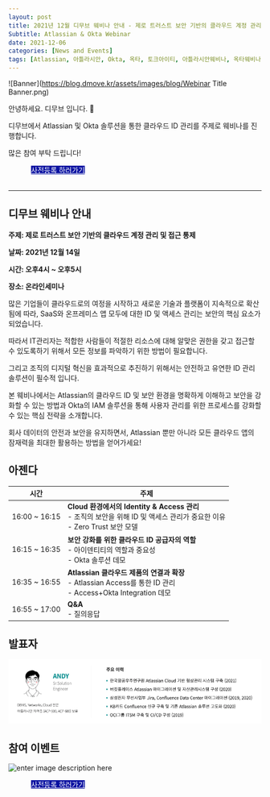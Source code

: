 ```yaml
---
layout: post
title: 2021년 12월 디무브 웨비나 안내 - 제로 트러스트 보안 기반의 클라우드 계정 관리 및 접근 통제
Subtitle: Atlassian & Okta Webinar
date: 2021-12-06
categories: [News and Events]
tags: [Atlassian, 아틀라시안, Okta, 옥타, 토크아이티, 아틀라시안웨비나, 옥타웨비나, IAM, Identity Management, Access Management, Cloud, Zero Trust, 제로트러스트, 계정관리, 클라우드 연동]
---
```



![Banner](https://blog.dmove.kr/assets/images/blog/Webinar Title Banner.png)

안녕하세요. 디무브 입니다. 🎈 

디무브에서 Atlassian 및 Okta 솔루션을 통한 클라우드 ID 관리를 주제로 웨비나를 진행합니다. 

많은 참여 부탁 드립니다! 

<div class="btn_main_more mt40 mb_t_c" style="margin-left: 45px;">
      <a href="https://talkit.tv/Event/2730" style="background-color: #0711A1; color:white;">사전등록 하러가기</a>
		    </div>

<br>       

---

## 디무브 웨비나 안내

**주제: 제로 트러스트 보안 기반의 클라우드 계정 관리 및 접근 통제**

**날짜: 2021년 12월 14일**

**시간: 오후4시 ~ 오후5시** 

**장소: 온라인세미나**


많은 기업들이 클라우드로의 여정을 시작하고 새로운 기술과 플랫폼이 지속적으로 확산됨에 따라, SaaS와 온프레미스 앱 모두에 대한 ID 및 액세스 관리는 보안의 핵심 요소가 되었습니다.  

따라서 IT관리자는 적합한 사람들이 적절한 리소스에 대해 알맞은 권한을 갖고 접근할 수 있도록하기 위해서 모든 정보를 파악하기 위한 방법이 필요합니다.

그리고 조직의 디지털 혁신을 효과적으로 추진하기 위해서는 안전하고 유연한 ID 관리 솔루션이 필수적 입니다.

본 웨비나에서는 Atlassian의 클라우드 ID 및 보안 환경을 명확하게 이해하고 보안을 강화할 수 있는 방법과 Okta의 IAM 솔루션을 통해 사용자 관리를 위한 프로세스를 강화할 수 있는 핵심 전략을 소개합니다.

회사 데이터의 안전과 보안을 유지하면서, Atlassian 뿐만 아니라 모든 클라우드 앱의 잠재력을 최대한 활용하는 방법을 얻어가세요!

## 아젠다  

| 시간 | 주제 |
|---|---|
| 16:00 ~ 16:15 | **Cloud 환경에서의 Identity & Access 관리** <br/> - 조직의 보안을 위해 ID 및 액세스 관리가 중요한 이유 <br/> - Zero Trust 보안 모델 |
| 16:15 ~ 16:35 | **보안 강화를 위한 클라우드 ID 공급자의 역할** <br/> - 아이덴티티의 역할과 중요성 <br/> - Okta 솔루션 데모 |
| 16:35 ~ 16:55 | **Atlassian 클라우드 제품의 연결과 확장** <br/> - Atlassian Access를 통한 ID 관리 <br/> - Access+Okta Integration 데모 |
| 16:55 ~ 17:00 | **Q&A** <br/> - 질의응답 |



## 발표자  

![Speaker](/assets/images/blog/Speaker.png)

## 참여 이벤트
![enter image description here](https://talkit.tv/userfiles/images/file1637936180908.jpg)


<div class="btn_main_more mt40 mb_t_c" style="margin-left: 45px;">
      <a href="https://talkit.tv/Event/2730" style="background-color: #0711A1; color:white;">사전등록 하러가기</a>
		    </div>
​        
